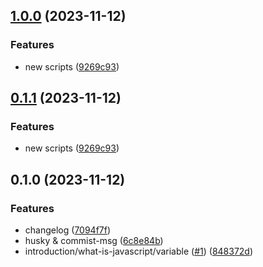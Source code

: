 

## [1.0.0](https://github.com/educata/iswavle/compare/0.1.0...1.0.0) (2023-11-12)


### Features

* new scripts ([9269c93](https://github.com/educata/iswavle/commit/9269c933d69bc2b70d26ea1795d8d30f34bdd737))

## [0.1.1](https://github.com/educata/iswavle/compare/0.1.0...0.1.1) (2023-11-12)


### Features

* new scripts ([9269c93](https://github.com/educata/iswavle/commit/9269c933d69bc2b70d26ea1795d8d30f34bdd737))

## 0.1.0 (2023-11-12)


### Features

* changelog ([7094f7f](https://github.com/educata/iswavle/commit/7094f7f6300d6a132f0904cd939b2911150e8a92))
* husky & commist-msg ([6c8e84b](https://github.com/educata/iswavle/commit/6c8e84b4f1903e2f93ac6852292521b335522c17))
* introduction/what-is-javascript/variable ([#1](https://github.com/educata/iswavle/issues/1)) ([848372d](https://github.com/educata/iswavle/commit/848372d5139be23d30b13b015353af1969530caa))
